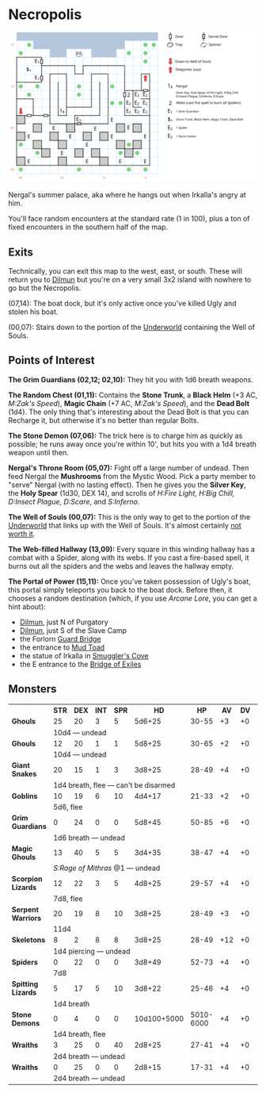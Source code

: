 # Necropolis

![map](necropolis.svg)

Nergal's summer palace, aka where he hangs out when Irkalla's angry at him.

You'll face random encounters at the standard rate (1 in 100), plus a ton of fixed encounters in the southern half of the map.

## Exits

Technically, you can exit this map to the west, east, or south. These will return you to [Dilmun](dilmun.md) but you're on a very small 3x2 island with nowhere to go but the Necropolis.

(07,14): The boat dock, but it's only active once you've killed Ugly and stolen his boat.

(00,07): Stairs down to the portion of the [Underworld](magan-underworld.md) containing the Well of Souls.

## Points of Interest

**The Grim Guardians (02,12; 02,10):** They hit you with 1d6 breath weapons.

**The Random Chest (01,11):** Contains the **Stone Trunk**, a **Black Helm** (+3 AC, *M:Zak's Speed*), **Magic Chain** (+7 AC, *M:Zak's Speed*), and the **Dead Bolt** (1d4). The only thing that's interesting about the Dead Bolt is that you can Recharge it, but otherwise it's no better than regular Bolts.

**The Stone Demon (07,06):** The trick here is to charge him as quickly as possible; he runs away once you're within 10', but hits you with a 1d4 breath weapon until then.

**Nergal's Throne Room (05,07):** Fight off a large number of undead. Then feed Nergal the **Mushrooms** from the Mystic Wood. Pick a party member to "serve" Nergal (with no lasting effect). Then he gives you the **Silver Key**, the **Holy Spear** (1d30, DEX 14), and scrolls of *H:Fire Light, H:Big Chill, D:Insect Plague, D:Scare*, and *S:Inferno*.

**The Well of Souls (00,07):** This is the only way to get to the portion of the [Underworld](magan-underworld.md) that links up with the Well of Souls. It's almost certainly [not worth it](../README.md#resurrecting-dead-characters).

**The Web-filled Hallway (13,09):** Every square in this winding hallway has a combat with a Spider, along with its webs. If you cast a fire-based spell, it burns out all the spiders and the webs and leaves the hallway empty.

**The Portal of Power (15,11):** Once you've taken possession of Ugly's boat, this portal simply teleports you back to the boat dock. Before then, it chooses a random destination (which, if you use *Arcane Lore*, you can get a hint about):

- [Dilmun](dilmun.md), just N of Purgatory
- [Dilmun](dilmun.md), just S of the Slave Camp
- the Forlorn [Guard Bridge](guard-bridge-1.md)
- the entrance to [Mud Toad](mud-toad.md)
- the statue of Irkalla in [Smuggler's Cove](smugglers-cove.md)
- the E entrance to the [Bridge of Exiles](bridge-of-exiles.md)

## Monsters

<table>
  <tr>
    <th></th>
    <th>STR</th>
    <th>DEX</th>
    <th>INT</th>
    <th>SPR</th>
    <th>HD</th>
    <th>HP</th>
    <th>AV</th>
    <th>DV</th>
    <th>Speed</th>
    <th>XP</th>
  </tr>
  <tr>
    <td><b>Ghouls</b></td>
    <td>25</td>
    <td>20</td>
    <td>3</td>
    <td>5</td>
    <td>5d6+25</td>
    <td>30-55</td>
    <td>+3</td>
    <td>+0</td>
    <td>20'</td>
    <td>150</td>
  </tr><tr>
    <td></td>
    <td colspan="10">10d4 — undead</td>
  </tr>
  <tr>
    <td><b>Ghouls</b></td>
    <td>12</td>
    <td>20</td>
    <td>1</td>
    <td>1</td>
    <td>5d8+25</td>
    <td>30-65</td>
    <td>+2</td>
    <td>+0</td>
    <td>20'</td>
    <td>150</td>
  </tr><tr>
    <td></td>
    <td colspan="10">10d4 — undead</td>
  </tr>
  <tr>
    <td><b>Giant Snakes</b></td>
    <td>20</td>
    <td>15</td>
    <td>1</td>
    <td>3</td>
    <td>3d8+25</td>
    <td>28-49</td>
    <td>+4</td>
    <td>+0</td>
    <td>00'</td>
    <td>150</td>
  </tr><tr>
    <td></td>
    <td colspan="10">1d4 breath, flee — can't be disarmed</td>
  </tr>
  <tr>
    <td><b>Goblins</b></td>
    <td>10</td>
    <td>19</td>
    <td>6</td>
    <td>10</td>
    <td>4d4+17</td>
    <td>21-33</td>
    <td>+2</td>
    <td>+0</td>
    <td>30'</td>
    <td>30</td>
  </tr><tr>
    <td></td>
    <td colspan="10">5d6, flee</td>
  </tr>
  <tr>
    <td><b>Grim Guardians</b></td>
    <td>0</td>
    <td>24</td>
    <td>0</td>
    <td>0</td>
    <td>5d8+45</td>
    <td>50-85</td>
    <td>+6</td>
    <td>+0</td>
    <td>40'</td>
    <td>200</td>
  </tr><tr>
    <td></td>
    <td colspan="10">1d6 breath — undead</td>
  </tr>
  <tr>
    <td><b>Magic Ghouls</b></td>
    <td>13</td>
    <td>40</td>
    <td>5</td>
    <td>5</td>
    <td>3d4+35</td>
    <td>38-47</td>
    <td>+4</td>
    <td>+0</td>
    <td>20'</td>
    <td>190</td>
  </tr><tr>
    <td></td>
    <td colspan="10"><i>S:Rage of Mithras</i> @1 — undead</td>
  </tr>
  <tr>
    <td><b>Scorpion Lizards</b></td>
    <td>12</td>
    <td>22</td>
    <td>3</td>
    <td>5</td>
    <td>4d8+25</td>
    <td>29-57</td>
    <td>+4</td>
    <td>+0</td>
    <td>30'</td>
    <td>150</td>
  </tr><tr>
    <td></td>
    <td colspan="10">7d8, flee</td>
  </tr>
  <tr>
    <td><b>Serpent Warriors</b></td>
    <td>20</td>
    <td>19</td>
    <td>8</td>
    <td>10</td>
    <td>3d8+25</td>
    <td>28-49</td>
    <td>+3</td>
    <td>+0</td>
    <td>20'</td>
    <td>140</td>
  </tr><tr>
    <td></td>
    <td colspan="10">11d4</td>
  </tr>
  <tr>
    <td><b>Skeletons</b></td>
    <td>8</td>
    <td>2</td>
    <td>8</td>
    <td>8</td>
    <td>3d8+25</td>
    <td>28-49</td>
    <td>+12</td>
    <td>+0</td>
    <td>10'</td>
    <td>170</td>
  </tr><tr>
    <td></td>
    <td colspan="10">1d4 piercing — undead</td>
  </tr>
  <tr>
    <td><b>Spiders</b></td>
    <td>0</td>
    <td>22</td>
    <td>0</td>
    <td>0</td>
    <td>3d8+49</td>
    <td>52-73</td>
    <td>+4</td>
    <td>+0</td>
    <td>90'</td>
    <td>170</td>
  </tr><tr>
    <td></td>
    <td colspan="10">7d8</td>
  </tr>
  <tr>
    <td><b>Spitting Lizards</b></td>
    <td>5</td>
    <td>17</td>
    <td>5</td>
    <td>10</td>
    <td>3d8+22</td>
    <td>25-46</td>
    <td>+4</td>
    <td>+0</td>
    <td>20'</td>
    <td>150</td>
  </tr><tr>
    <td></td>
    <td colspan="10">1d4 breath</td>
  </tr>
  <tr>
    <td><b>Stone Demons</b></td>
    <td>0</td>
    <td>4</td>
    <td>0</td>
    <td>0</td>
    <td>10d100+5000</td>
    <td>5010-6000</td>
    <td>+4</td>
    <td>+0</td>
    <td>30'</td>
    <td>1500</td>
  </tr><tr>
    <td></td>
    <td colspan="10">1d4 breath, flee</td>
  </tr>
  <tr>
    <td><b>Wraiths</b></td>
    <td>3</td>
    <td>25</td>
    <td>0</td>
    <td>40</td>
    <td>2d8+25</td>
    <td>27-41</td>
    <td>+4</td>
    <td>+0</td>
    <td>00'</td>
    <td>180</td>
  </tr><tr>
    <td></td>
    <td colspan="10">2d4 breath — undead</td>
  </tr>
  <tr>
    <td><b>Wraiths</b></td>
    <td>0</td>
    <td>25</td>
    <td>0</td>
    <td>0</td>
    <td>2d8+15</td>
    <td>17-31</td>
    <td>+4</td>
    <td>+0</td>
    <td>00'</td>
    <td>170</td>
  </tr><tr>
    <td></td>
    <td colspan="10">2d4 breath — undead</td>
  </tr>
</table>
